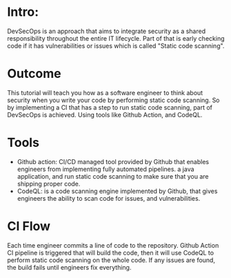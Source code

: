 # Intro:
DevSecOps is an approach that aims to integrate security as a shared responsibility throughout the entire IT lifecycle.
Part of that is early checking code if it has vulnerabilities or issues which is called "Static code scanning".

# Outcome

This tutorial will teach you how as a software engineer to think about security when you write your code by performing static code scanning.
So by implementing a CI that has a step to run static code scanning, part of DevSecOps is achieved. Using tools like Github Action, and CodeQL.

# Tools
- Github action: CI/CD managed tool provided by Github that enables engineers from implementing fully automated pipelines. a java application, and run static code scanning to make sure that you are shipping proper code.
- CodeQL: is a code scanning engine implemented by Github, that gives engineers the ability to scan code for issues, and vulnerabilities.

# CI Flow
Each time engineer commits a line of code to the repository. Github Action CI pipeline is triggered that will build the code, then it will use CodeQL to perform static code scanning on the whole code. If any issues are found, the build fails until engineers fix everything.